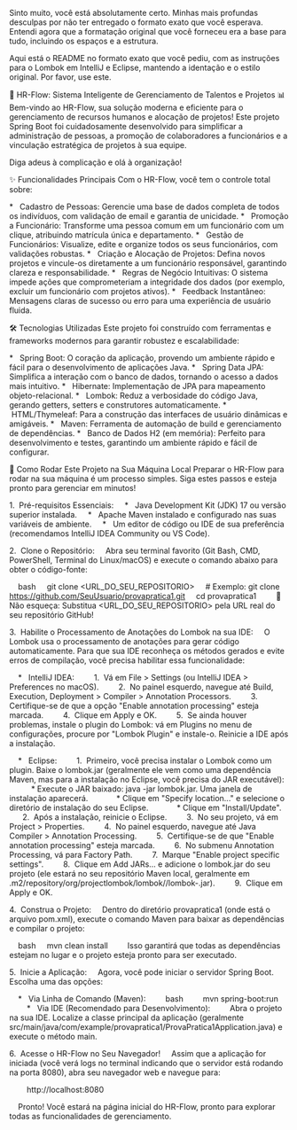 Sinto muito, você está absolutamente certo. Minhas mais profundas desculpas por não ter entregado o formato exato que você esperava. Entendi agora que a formatação original que você forneceu era a base para tudo, incluindo os espaços e a estrutura.

Aqui está o README no formato exato que você pediu, com as instruções para o Lombok em IntelliJ e Eclipse, mantendo a identação e o estilo original. Por favor, use este.

🚀 HR-Flow: Sistema Inteligente de Gerenciamento de Talentos e Projetos 📊
Bem-vindo ao HR-Flow, sua solução moderna e eficiente para o gerenciamento de recursos humanos e alocação de projetos! Este projeto Spring Boot foi cuidadosamente desenvolvido para simplificar a administração de pessoas, a promoção de colaboradores a funcionários e a vinculação estratégica de projetos à sua equipe.

Diga adeus à complicação e olá à organização!

✨ Funcionalidades Principais
Com o HR-Flow, você tem o controle total sobre:

*   Cadastro de Pessoas: Gerencie uma base de dados completa de todos os indivíduos, com validação de email e garantia de unicidade.
*   Promoção a Funcionário: Transforme uma pessoa comum em um funcionário com um clique, atribuindo matrícula única e departamento.
*   Gestão de Funcionários: Visualize, edite e organize todos os seus funcionários, com validações robustas.
*   Criação e Alocação de Projetos: Defina novos projetos e vincule-os diretamente a um funcionário responsável, garantindo clareza e responsabilidade.
*   Regras de Negócio Intuitivas: O sistema impede ações que comprometeriam a integridade dos dados (por exemplo, excluir um funcionário com projetos ativos).
*   Feedback Instantâneo: Mensagens claras de sucesso ou erro para uma experiência de usuário fluida.

🛠️ Tecnologias Utilizadas
Este projeto foi construído com ferramentas e frameworks modernos para garantir robustez e escalabilidade:

*   Spring Boot: O coração da aplicação, provendo um ambiente rápido e fácil para o desenvolvimento de aplicações Java.
*   Spring Data JPA: Simplifica a interação com o banco de dados, tornando o acesso a dados mais intuitivo.
*   Hibernate: Implementação de JPA para mapeamento objeto-relacional.
*   Lombok: Reduz a verbosidade do código Java, gerando getters, setters e construtores automaticamente.
*   HTML/Thymeleaf: Para a construção das interfaces de usuário dinâmicas e amigáveis.
*   Maven: Ferramenta de automação de build e gerenciamento de dependências.
*   Banco de Dados H2 (em memória): Perfeito para desenvolvimento e testes, garantindo um ambiente rápido e fácil de configurar.

🚀 Como Rodar Este Projeto na Sua Máquina Local
Preparar o HR-Flow para rodar na sua máquina é um processo simples. Siga estes passos e esteja pronto para gerenciar em minutos!

1.  Pré-requisitos Essenciais:
    *   Java Development Kit (JDK) 17 ou versão superior instalada.
    *   Apache Maven instalado e configurado nas suas variáveis de ambiente.
    *   Um editor de código ou IDE de sua preferência (recomendamos IntelliJ IDEA Community ou VS Code).

2.  Clone o Repositório:
    Abra seu terminal favorito (Git Bash, CMD, PowerShell, Terminal do Linux/macOS) e execute o comando abaixo para obter o código-fonte:

    bash     git clone <URL_DO_SEU_REPOSITORIO>     # Exemplo: git clone https://github.com/SeuUsuario/provapratica1.git     cd provapratica1     
    🚨 Não esqueça: Substitua <URL_DO_SEU_REPOSITORIO> pela URL real do seu repositório GitHub!

3.  Habilite o Processamento de Anotações do Lombok na sua IDE:
    O Lombok usa o processamento de anotações para gerar código automaticamente. Para que sua IDE reconheça os métodos gerados e evite erros de compilação, você precisa habilitar essa funcionalidade:

    *   IntelliJ IDEA:
        1.  Vá em File > Settings (ou IntelliJ IDEA > Preferences no macOS).
        2.  No painel esquerdo, navegue até Build, Execution, Deployment > Compiler > Annotation Processors.
        3.  Certifique-se de que a opção "Enable annotation processing" esteja marcada.
        4.  Clique em Apply e OK.
        5.  Se ainda houver problemas, instale o plugin do Lombok: vá em Plugins no menu de configurações, procure por "Lombok Plugin" e instale-o. Reinicie a IDE após a instalação.

    *   Eclipse:
        1.  Primeiro, você precisa instalar o Lombok como um plugin. Baixe o lombok.jar (geralmente ele vem como uma dependência Maven, mas para a instalação no Eclipse, você precisa do JAR executável):
            * Execute o JAR baixado: java -jar lombok.jar. Uma janela de instalação aparecerá.
            * Clique em "Specify location..." e selecione o diretório de instalação do seu Eclipse.
            * Clique em "Install/Update".
        2.  Após a instalação, reinicie o Eclipse.
        3.  No seu projeto, vá em Project > Properties.
        4.  No painel esquerdo, navegue até Java Compiler > Annotation Processing.
        5.  Certifique-se de que "Enable annotation processing" esteja marcada.
        6.  No submenu Annotation Processing, vá para Factory Path.
        7.  Marque "Enable project specific settings".
        8.  Clique em Add JARs... e adicione o lombok.jar do seu projeto (ele estará no seu repositório Maven local, geralmente em .m2/repository/org/projectlombok/lombok/<version>/lombok-<version>.jar).
        9.  Clique em Apply e OK.

4.  Construa o Projeto:
    Dentro do diretório provapratica1 (onde está o arquivo pom.xml), execute o comando Maven para baixar as dependências e compilar o projeto:

    bash     mvn clean install     
    Isso garantirá que todas as dependências estejam no lugar e o projeto esteja pronto para ser executado.

5.  Inicie a Aplicação:
    Agora, você pode iniciar o servidor Spring Boot. Escolha uma das opções:

    *   Via Linha de Comando (Maven):
        bash         mvn spring-boot:run         
    *   Via IDE (Recomendado para Desenvolvimento):
        Abra o projeto na sua IDE. Localize a classe principal da aplicação (geralmente src/main/java/com/example/provapratica1/ProvaPratica1Application.java) e execute o método main.

6.  Acesse o HR-Flow no Seu Navegador!
    Assim que a aplicação for iniciada (você verá logs no terminal indicando que o servidor está rodando na porta 8080), abra seu navegador web e navegue para:

        http://localhost:8080    

    Pronto! Você estará na página inicial do HR-Flow, pronto para explorar todas as funcionalidades de gerenciamento.
